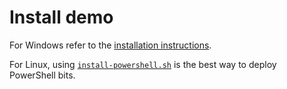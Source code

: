 ﻿# Install demo

For Windows refer to the [installation instructions](https://github.com/PowerShell/PowerShell/blob/master/docs/installation/windows.md).

For Linux, using [`install-powershell.sh`](https://github.com/PowerShell/PowerShell/blob/master/tools/install-powershell-readme.md) is the best way to deploy PowerShell bits.
